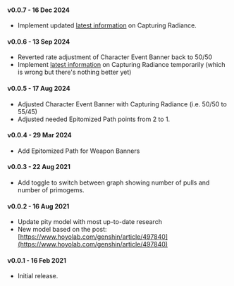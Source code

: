#### v0.0.7 - 16 Dec 2024
* Implement updated [latest information](https://www.reddit.com/r/Genshin_Impact/comments/1hd1sqa/understanding_genshin_impacts_capturing_radiance/) on Capturing Radiance.

#### v0.0.6 - 13 Sep 2024
* Reverted rate adjustment of Character Event Banner back to 50/50
* Implement [latest information](https://www.reddit.com/r/Genshin_Impact/comments/1f5mfqf/the_new_cn_capturing_radiance_theory/) on Capturing Radiance temporarily (which is wrong but there's nothing better yet)

#### v0.0.5 - 17 Aug 2024
* Adjusted Character Event Banner with Capturing Radiance (i.e. 50/50 to 55/45)
* Adjusted needed Epitomized Path points from 2 to 1.

#### v0.0.4 - 29 Mar 2024
* Add Epitomized Path for Weapon Banners

#### v0.0.3 - 22 Aug 2021
* Add toggle to switch between graph showing number of pulls and number of primogems.

#### v0.0.2 - 16 Aug 2021
* Update pity model with most up-to-date research
* New model based on the post: [https://www.hoyolab.com/genshin/article/497840](https://www.hoyolab.com/genshin/article/497840)

#### v0.0.1 - 16 Feb 2021

* Initial release.
